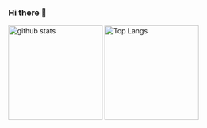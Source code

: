 ### Hi there 👋
<!--
**hecuhecu/hecuhecu** is a ✨ _special_ ✨ repository because its `README.md` (this file) appears on your GitHub profile.

Here are some ideas to get you started:

- 🔭 I’m currently working on ...
- 🌱 I’m currently learning ...
- 👯 I’m looking to collaborate on ...
- 🤔 I’m looking for help with ...
- 💬 Ask me about ...
- 📫 How to reach me: ...
- 😄 Pronouns: ...
- ⚡ Fun fact: ...
-->
<!-- ![Anurag's GitHub stats](https://github-readme-stats.vercel.app/api?username=hecuhecu&show_icons=true&theme=cobalt&count_private=true)
[![Top Langs](https://github-readme-stats.vercel.app/api/top-langs/?username=hecuhecu&theme=cobalt&layout=compact&count_private=true)](https://github.com/anuraghazra/github-readme-stats) -->

<p align="left"> 
  <img alt="github stats" height="190px" src="https://github-readme-stats.vercel.app/api?username=hecuhecu&theme=cobalt&show_icons=ture&count_private=true" />
  <img alt="Top Langs" height="190px" src="https://github-readme-stats.vercel.app/api/top-langs/?username=hecuhecu&layout=compact&show_icons=true&theme=cobalt&count_private=true" />
</p>
